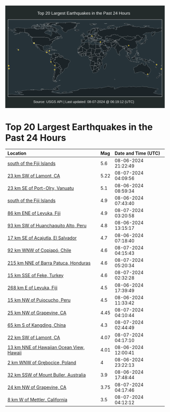 ![Map](./map.png)

# Top 20 Largest Earthquakes in the Past 24 Hours

| Location | Mag | Date and Time (UTC) |
|:---|:---|:---|
| [south of the Fiji Islands](https://earthquake.usgs.gov/earthquakes/eventpage/us6000nifm) | 5.6 | 08-06-2024 21:22:49 |
| [23 km SW of Lamont, CA](https://earthquake.usgs.gov/earthquakes/eventpage/ci40865184) | 5.22 | 08-07-2024 04:09:56 |
| [23 km SE of Port-Olry, Vanuatu](https://earthquake.usgs.gov/earthquakes/eventpage/us6000nibh) | 5.1 | 08-06-2024 08:59:34 |
| [south of the Fiji Islands](https://earthquake.usgs.gov/earthquakes/eventpage/us6000nib8) | 4.9 | 08-06-2024 07:43:40 |
| [86 km ENE of Levuka, Fiji](https://earthquake.usgs.gov/earthquakes/eventpage/us6000nigu) | 4.9 | 08-07-2024 03:20:58 |
| [93 km SW of Huanchaquito Alto, Peru](https://earthquake.usgs.gov/earthquakes/eventpage/us6000nici) | 4.8 | 08-06-2024 13:15:17 |
| [17 km SE of Acajutla, El Salvador](https://earthquake.usgs.gov/earthquakes/eventpage/us6000nib4) | 4.7 | 08-06-2024 07:18:40 |
| [92 km WNW of Copiapó, Chile](https://earthquake.usgs.gov/earthquakes/eventpage/us6000nih5) | 4.6 | 08-07-2024 04:15:43 |
| [215 km NNE of Barra Patuca, Honduras](https://earthquake.usgs.gov/earthquakes/eventpage/us6000nij5) | 4.6 | 08-07-2024 05:20:34 |
| [15 km SSE of Feke, Turkey](https://earthquake.usgs.gov/earthquakes/eventpage/us6000nigk) | 4.6 | 08-07-2024 02:32:28 |
| [268 km E of Levuka, Fiji](https://earthquake.usgs.gov/earthquakes/eventpage/us6000niea) | 4.5 | 08-06-2024 17:39:49 |
| [15 km NW of Pujocucho, Peru](https://earthquake.usgs.gov/earthquakes/eventpage/us6000nic5) | 4.5 | 08-06-2024 11:33:42 |
| [25 km NW of Grapevine, CA](https://earthquake.usgs.gov/earthquakes/eventpage/ci40865192) | 4.45 | 08-07-2024 04:10:44 |
| [65 km S of Kangding, China](https://earthquake.usgs.gov/earthquakes/eventpage/us6000nign) | 4.3 | 08-07-2024 02:44:49 |
| [22 km SW of Lamont, CA](https://earthquake.usgs.gov/earthquakes/eventpage/ci40865224) | 4.07 | 08-07-2024 04:17:10 |
| [13 km NNE of Hawaiian Ocean View, Hawaii](https://earthquake.usgs.gov/earthquakes/eventpage/hv74387636) | 4.01 | 08-06-2024 12:00:41 |
| [2 km WNW of Grębocice, Poland](https://earthquake.usgs.gov/earthquakes/eventpage/us6000nifx) | 4 | 08-06-2024 23:22:13 |
| [32 km SSW of Mount Buller, Australia](https://earthquake.usgs.gov/earthquakes/eventpage/us6000niec) | 3.9 | 08-06-2024 17:48:44 |
| [24 km NW of Grapevine, CA](https://earthquake.usgs.gov/earthquakes/eventpage/ci40865232) | 3.75 | 08-07-2024 04:17:46 |
| [8 km W of Mettler, California](https://earthquake.usgs.gov/earthquakes/eventpage/us6000nii6) | 3.5 | 08-07-2024 04:12:12 |
